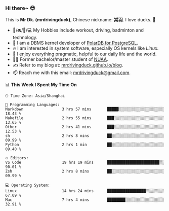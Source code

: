 ### Hi there~ 😎

This is **Mr Dk. (mrdrivingduck)**, Chinese nickname: **棠羽**. I love ducks. 🦆

- 💪/🚘/🏸/💻 My Hobbies include workout, driving, badminton and technology.
- 🍊 I am a DBMS kernel developer of [PolarDB for PostgreSQL](https://github.com/ApsaraDB/PolarDB-for-PostgreSQL).
- 🔥 I am interested in system software, especially OS kernels like *Linux*.
- 🔧 I enjoy everything pragmatic, helpful to our daily life and the world.
- 👨‍🎓 Former bachelor/master student of [NUAA](https://en.wikipedia.org/wiki/Nanjing_University_of_Aeronautics_and_Astronautics).
- ✍ Refer to my blog at: [mrdrivingduck.github.io/blog](https://mrdrivingduck.github.io/blog/).
- 📫 Reach me with this email: [mrdrivingduck@gmail.com](mailto:mrdrivingduck@gmail.com).

<!--START_SECTION:waka-->
📊 **This Week I Spent My Time On** 

```text
🕑︎ Time Zone: Asia/Shanghai

💬 Programming Languages: 
Markdown                 3 hrs 57 mins       █████░░░░░░░░░░░░░░░░░░░░   18.43 % 
Makefile                 2 hrs 55 mins       ███░░░░░░░░░░░░░░░░░░░░░░   13.65 % 
Other                    2 hrs 41 mins       ███░░░░░░░░░░░░░░░░░░░░░░   12.53 % 
sh                       2 hrs 8 mins        ██░░░░░░░░░░░░░░░░░░░░░░░   09.99 % 
Python                   2 hrs 1 min         ██░░░░░░░░░░░░░░░░░░░░░░░   09.40 % 

🔥 Editors: 
VS Code                  19 hrs 19 mins      ███████████████████████░░   90.01 % 
Zsh                      2 hrs 8 mins        ██░░░░░░░░░░░░░░░░░░░░░░░   09.99 % 

💻 Operating System: 
Linux                    14 hrs 24 mins      █████████████████░░░░░░░░   67.09 % 
Mac                      7 hrs 4 mins        ████████░░░░░░░░░░░░░░░░░   32.91 % 
```


<!--END_SECTION:waka-->

<!-- ![Mr Dk.'s GitHub Stats](https://github-readme-stats.vercel.app/api?username=mrdrivingduck&count_private&show_icons=true&theme=buefy) -->

<!-- ![Most Used Languages](https://github-readme-stats.vercel.app/api/top-langs/?username=mrdrivingduck&exclude_repo=mips32-CPU,snort-tcp-socket&theme=buefy&layout=compact&langs_count=10) -->


<!--
**mrdrivingduck/mrdrivingduck** is a ✨ _special_ ✨ repository because its `README.md` (this file) appears on your GitHub profile.

Here are some ideas to get you started:

- 🔭 I’m currently working on ...
- 🌱 I’m currently learning ...
- 👯 I’m looking to collaborate on ...
- 🤔 I’m looking for help with ...
- 💬 Ask me about ...
- 📫 How to reach me: ...
- 😄 Pronouns: ...
- ⚡ Fun fact: ...
-->
